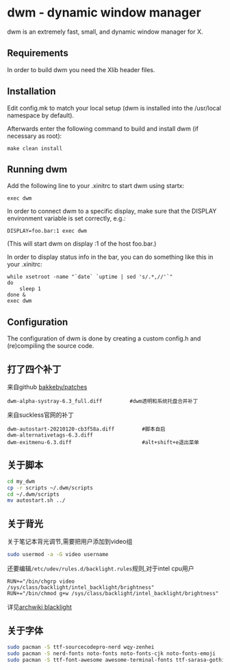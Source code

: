 dwm - dynamic window manager
============================
dwm is an extremely fast, small, and dynamic window manager for X.


Requirements
------------
In order to build dwm you need the Xlib header files.


Installation
------------
Edit config.mk to match your local setup (dwm is installed into
the /usr/local namespace by default).

Afterwards enter the following command to build and install dwm (if
necessary as root):

    make clean install


Running dwm
-----------
Add the following line to your .xinitrc to start dwm using startx:

    exec dwm

In order to connect dwm to a specific display, make sure that
the DISPLAY environment variable is set correctly, e.g.:

    DISPLAY=foo.bar:1 exec dwm

(This will start dwm on display :1 of the host foo.bar.)

In order to display status info in the bar, you can do something
like this in your .xinitrc:

    while xsetroot -name "`date` `uptime | sed 's/.*,//'`"
    do
    	sleep 1
    done &
    exec dwm


Configuration
-------------
The configuration of dwm is done by creating a custom config.h
and (re)compiling the source code.
## 打了四个补丁
来自github [bakkeby/patches](https://raw.githubusercontent.com/bakkeby/patches/master/dwm/dwm-alpha-systray-6.3_full.diff)
```text
dwm-alpha-systray-6.3_full.diff 		#dwm透明和系统托盘合并补丁
```
来自suckless官网的补丁
```text
dwm-autostart-20210120-cb3f58a.diff	        #脚本自启
dwm-alternativetags-6.3.diff
dwm-exitmenu-6.3.diff                       #alt+shift+e退出菜单
```

## 关于脚本
```bash
cd my_dwm
cp -r scripts ~/.dwm/scripts
cd ~/.dwm/scripts
mv autostart.sh ../
```
## 关于背光
关于笔记本背光调节,需要把用户添加到video组
```bash
sudo usermod -a -G video username
```
还要编辑`/etc/udev/rules.d/backlight.rules`规则,对于intel cpu用户
```text
RUN+="/bin/chgrp video /sys/class/backlight/intel_backlight/brightness"
RUN+="/bin/chmod g+w /sys/class/backlight/intel_backlight/brightness"
```
详见[archwiki blacklight](https://wiki.archlinuxcn.org/wiki/Backlight)
## 关于字体
```bash
sudo pacman -S ttf-sourcecodepro-nerd wqy-zenhei
sudo pacman -S nerd-fonts noto-fonts noto-fonts-cjk noto-fonts-emoji
sudo pacman -S ttf-font-awesome awesome-terminal-fonts ttf-sarasa-gothic
```
